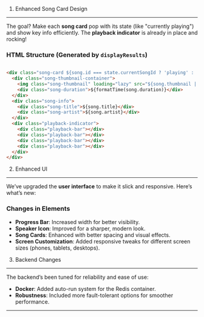 
1. Enhanced Song Card Design
---------------------------

The goal? Make each **song card** pop with its state (like "currently playing") and show key info efficiently. The **playback indicator** is already in place and rocking!

### HTML Structure (Generated by `displayResults`)

``` html

<div class="song-card ${song.id === state.currentSongId ? 'playing' : ''}" data-id="${song.id}">
  <div class="song-thumbnail-container">
    <img class="song-thumbnail" loading="lazy" src="${song.thumbnail || '/static/images/default-cover.png'}" alt="${song.title}">
    <div class="song-duration">${formatTime(song.duration)}</div>
  </div>
  <div class="song-info">
    <div class="song-title">${song.title}</div>
    <div class="song-artist">${song.artist}</div>
  </div>
  <div class="playback-indicator">
    <div class="playback-bar"></div>
    <div class="playback-bar"></div>
    <div class="playback-bar"></div>
    <div class="playback-bar"></div>
  </div>
</div>

```

2. Enhanced UI
-------------

We’ve upgraded the **user interface** to make it slick and responsive. Here’s what’s new:

### Changes in Elements
- **Progress Bar**: Increased width for better visibility.
- **Speaker Icon**: Improved for a sharper, modern look.
- **Song Cards**: Enhanced with better spacing and visual effects.
- **Screen Customization**: Added responsive tweaks for different screen sizes (phones, tablets, desktops).

3. Backend Changes
-----------------

The backend’s been tuned for reliability and ease of use:
- **Docker**: Added auto-run system for the Redis container.
- **Robustness**: Included more fault-tolerant options for smoother performance.

---

